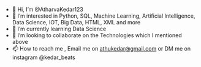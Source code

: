 - 👋 Hi, I’m @AtharvaKedar123
- 👀 I’m interested in Python, SQL, Machine Learning, Artificial Intelligence, Data Science, IOT, Big Data, HTML, XML and more
- 🌱 I’m currently learning Data Science
- 💞️ I’m looking to collaborate on the Technologies which I mentioned above
- 📫 How to reach me , Email me on athukedar@gmail.com or DM me on instagram @kedar_beats

<!---
AtharvaKedar123/AtharvaKedar123 is a ✨ special ✨ repository because its `README.md` (this file) appears on your GitHub profile.
You can click the Preview link to take a look at your changes.
--->
